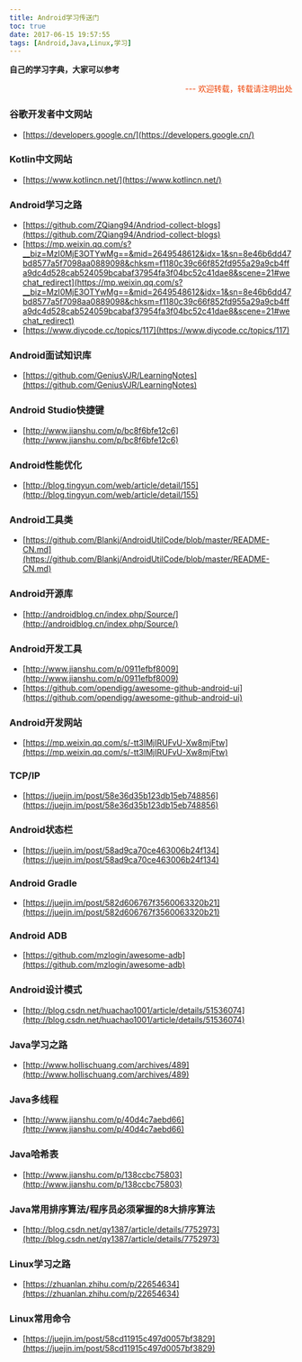 ```yaml
---
title: Android学习传送门
toc: true
date: 2017-06-15 19:57:55
tags: [Android,Java,Linux,学习]
---
```


**自己的学习字典，大家可以参考**

<div style="text-align:right"> <font color="#EE4000">---  欢迎转载，转载请注明出处</font></div>

### 谷歌开发者中文网站
* [https://developers.google.cn/](https://developers.google.cn/)
### Kotlin中文网站
* [https://www.kotlincn.net/](https://www.kotlincn.net/)

<!--  more-->
### Android学习之路
* [https://github.com/ZQiang94/Andriod-collect-blogs](https://github.com/ZQiang94/Andriod-collect-blogs)
* [https://mp.weixin.qq.com/s?__biz=MzI0MjE3OTYwMg==&mid=2649548612&idx=1&sn=8e46b6dd47bd8577a5f7098aa0889098&chksm=f1180c39c66f852fd955a29a9cb4ffa9dc4d528cab524059bcabaf37954fa3f04bc52c41dae8&scene=21#wechat_redirect](https://mp.weixin.qq.com/s?__biz=MzI0MjE3OTYwMg==&mid=2649548612&idx=1&sn=8e46b6dd47bd8577a5f7098aa0889098&chksm=f1180c39c66f852fd955a29a9cb4ffa9dc4d528cab524059bcabaf37954fa3f04bc52c41dae8&scene=21#wechat_redirect)
* [https://www.diycode.cc/topics/117](https://www.diycode.cc/topics/117)
### Android面试知识库
* [https://github.com/GeniusVJR/LearningNotes](https://github.com/GeniusVJR/LearningNotes)
### Android Studio快捷键
* [http://www.jianshu.com/p/bc8f6bfe12c6](http://www.jianshu.com/p/bc8f6bfe12c6)
### Android性能优化
* [http://blog.tingyun.com/web/article/detail/155](http://blog.tingyun.com/web/article/detail/155)
### Android工具类
* [https://github.com/Blankj/AndroidUtilCode/blob/master/README-CN.md](https://github.com/Blankj/AndroidUtilCode/blob/master/README-CN.md)
### Android开源库
* [http://androidblog.cn/index.php/Source/](http://androidblog.cn/index.php/Source/)
### Android开发工具
* [http://www.jianshu.com/p/0911efbf8009](http://www.jianshu.com/p/0911efbf8009)
* [https://github.com/opendigg/awesome-github-android-ui](https://github.com/opendigg/awesome-github-android-ui)
### Android开发网站
* [https://mp.weixin.qq.com/s/-tt3IMjIRUFvU-Xw8mjFtw](https://mp.weixin.qq.com/s/-tt3IMjIRUFvU-Xw8mjFtw)
### TCP/IP
* [https://juejin.im/post/58e36d35b123db15eb748856](https://juejin.im/post/58e36d35b123db15eb748856)
### Android状态栏
* [https://juejin.im/post/58ad9ca70ce463006b24f134](https://juejin.im/post/58ad9ca70ce463006b24f134)
### Android Gradle
* [https://juejin.im/post/582d606767f3560063320b21](https://juejin.im/post/582d606767f3560063320b21)
### Android ADB
* [https://github.com/mzlogin/awesome-adb](https://github.com/mzlogin/awesome-adb)
### Android设计模式
* [http://blog.csdn.net/huachao1001/article/details/51536074](http://blog.csdn.net/huachao1001/article/details/51536074)
### Java学习之路
* [http://www.hollischuang.com/archives/489](http://www.hollischuang.com/archives/489)
### Java多线程
* [http://www.jianshu.com/p/40d4c7aebd66](http://www.jianshu.com/p/40d4c7aebd66)
### Java哈希表
* [http://www.jianshu.com/p/138ccbc75803](http://www.jianshu.com/p/138ccbc75803)
### Java常用排序算法/程序员必须掌握的8大排序算法
* [http://blog.csdn.net/qy1387/article/details/7752973](http://blog.csdn.net/qy1387/article/details/7752973)
### Linux学习之路
* [https://zhuanlan.zhihu.com/p/22654634](https://zhuanlan.zhihu.com/p/22654634)
### Linux常用命令
* [https://juejin.im/post/58cd11915c497d0057bf3829](https://juejin.im/post/58cd11915c497d0057bf3829)




